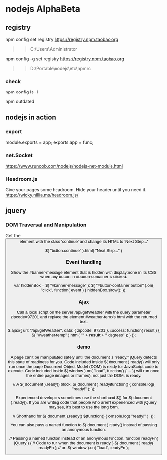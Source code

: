 # nodejs AlphaBeta

## registry
npm config set registry https://registry.npm.taobao.org
>> C:\Users\Administrator

npm config -g set registry https://registry.npm.taobao.org
>> D:\Portable\nodejs\etc\npmrc

### check
npm config ls -l


npm outdated


## nodejs in action

### export

module.exports = app;
exports.app = func;


### net.Socket
https://www.runoob.com/nodejs/nodejs-net-module.html


### Headroom.js

Give your pages some headroom. Hide your header until you need it. 
https://wicky.nillia.ms/headroom.js/


## jquery

### DOM Traversal and Manipulation

Get the <button> element with the class 'continue' and change its HTML to 'Next Step...'

$( "button.continue" ).html( "Next Step..." )

### Event Handling

Show the #banner-message element that is hidden with display:none in its CSS when any button in #button-container is clicked.

var hiddenBox = $( "#banner-message" );
$( "#button-container button" ).on( "click", function( event ) {
  hiddenBox.show();
});

### Ajax

Call a local script on the server /api/getWeather with the query parameter zipcode=97201 and replace the element #weather-temp's html with the returned text.

$.ajax({
  url: "/api/getWeather",
  data: {
    zipcode: 97201
  },
  success: function( result ) {
    $( "#weather-temp" ).html( "<strong>" + result + "</strong> degrees" );
  }
});

### demo
A page can't be manipulated safely until the document is "ready." jQuery detects this state of readiness for you. Code included inside $( document ).ready() will only run once the page Document Object Model (DOM) is ready for JavaScript code to execute. Code included inside $( window ).on( "load", function() { ... }) will run once the entire page (images or iframes), not just the DOM, is ready.

// A $( document ).ready() block.
$( document ).ready(function() {
    console.log( "ready!" );
});

Experienced developers sometimes use the shorthand $() for $( document ).ready(). If you are writing code that people who aren't experienced with jQuery may see, it's best to use the long form.

// Shorthand for $( document ).ready()
$(function() {
    console.log( "ready!" );
});

You can also pass a named function to $( document ).ready() instead of passing an anonymous function.

// Passing a named function instead of an anonymous function.
function readyFn( jQuery ) {
    // Code to run when the document is ready.
}
$( document ).ready( readyFn );
// or:
$( window ).on( "load", readyFn );